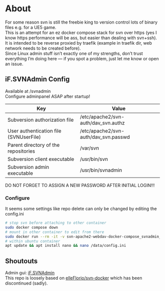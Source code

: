 # About

For some reason svn is still the freebie king to version control lots of binary files e.g. for a UE5 game.  
This is an attempt for an ez docker compose stack for svn over https (yes I know https performance will be ass, but easier than dealing with svn+ssh).  
It is intended to be reverse proxied by traefik (example in traefik dir, web network needs to be created before).  
Since Linux admin stuff isn’t exactly one of my strengths, don’t trust everything I’m doing here — if you spot a problem, just let me know or open an issue.

## iF.SVNAdmin Config

Available at /svnadmin  
Configure adminpanel ASAP after startup!

| Key                                    | Value                                |
| -------------------------------------- | ------------------------------------ |
| Subversion authorization file          | /etc/apache2/svn-auth/dav_svn.authz  |
| User authentication file (SVNUserFile) | /etc/apache2/svn-auth/dav_svn.passwd |
| Parent directory of the repositories   | /var/svn                             |
| Subversion client executable           | /usr/bin/svn                         |
| Subversion admin executable            | /usr/bin/svnadmin                    |

DO NOT FORGET TO ASSIGN A NEW PASSWORD AFTER INITIAL LOGIN!!!

### Configure

It seems some settings like repo delete can only be changed by editing the config.ini

```bash
# stop svn before attaching to other container
sudo docker compose down
# mount in other container to edit from there
sudo docker run --rm -it -v svn-apache2-webdav-docker-compose_svnadmin_data:/data ubuntu bash
# within ubuntu container
apt update && apt install nano && nano /data/config.ini

```

## Shoutouts

Admin gui: [iF.SVNAdmin](https://github.com/mfreiholz/iF.SVNAdmin)  
This repo is loosely based on [elleFlorio/svn-docker](https://github.com/elleFlorio/svn-docker) which has been discontinued (sadly).
